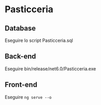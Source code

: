 # Pasticceria

## Database
Eseguire lo script Pasticceria.sql

## Back-end
Eseguire bin/release/net6.0/Pasticceria.exe

## Front-end
Eseguire `ng serve --o`


